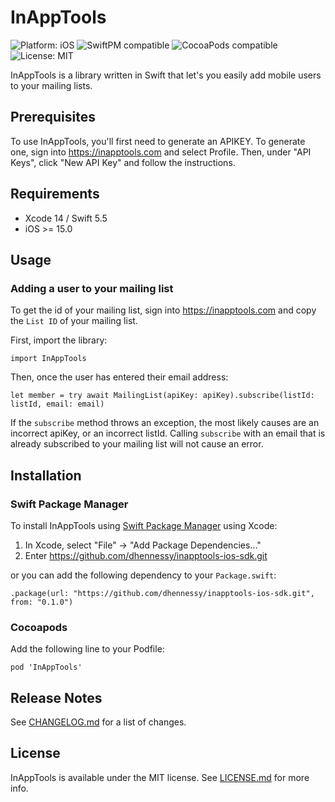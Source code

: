 # InAppTools

![Platform: iOS](https://img.shields.io/badge/Platform-iOS-lightgray.svg?style=flat)
![SwiftPM compatible](https://img.shields.io/badge/SwiftPM-compatible-4BC51D.svg?style=flat)
![CocoaPods compatible](https://img.shields.io/badge/Cocoapods-compatible-4BC51D.svg?style=flat)
![License: MIT](https://img.shields.io/badge/License-MIT-yellow)

InAppTools is a library written in Swift that let's you easily add mobile users to your mailing lists.

## Prerequisites

To use InAppTools, you'll first need to generate an APIKEY. To generate one, sign into https://inapptools.com and select Profile. Then, under "API Keys", click "New API Key" and follow the instructions.

## Requirements

- Xcode 14 / Swift 5.5
- iOS >= 15.0


## Usage

### Adding a user to your mailing list

To get the id of your mailing list, sign into https://inapptools.com and copy the `List ID` of your mailing list.

First, import the library:

```
import InAppTools
```

Then, once the user has entered their email address:

```
let member = try await MailingList(apiKey: apiKey).subscribe(listId: listId, email: email)
```

If the `subscribe` method throws an exception, the most likely causes are an incorrect apiKey, or an incorrect listId. 
Calling `subscribe` with an email that is already subscribed to your mailing list will not cause an error.

## Installation

### Swift Package Manager

To install InAppTools using [Swift Package Manager](https://swift.org/package-manager/) using Xcode:

1. In Xcode, select "File" -> "Add Package Dependencies..."
2. Enter https://github.com/dhennessy/inapptools-ios-sdk.git

or you can add the following dependency to your `Package.swift`:

```
.package(url: "https://github.com/dhennessy/inapptools-ios-sdk.git", from: "0.1.0")
```

### Cocoapods

Add the following line to your Podfile:

```
pod 'InAppTools'
```

## Release Notes

See [CHANGELOG.md](https://github.com/dhennessy/inapptools-ios-sdk/blob/main/CHANGELOG.md) for a list of changes.

## License

InAppTools is available under the MIT license. See [LICENSE.md](https://github.com/dhennessy/inapptools-ios-sdk/blob/main/LICENSE.md) for more info.

